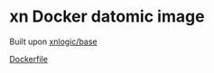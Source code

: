 # xn Docker datomic image 

Built upon [xnlogic/base](https://registry.hub.docker.com/u/xnlogic/base/)

[Dockerfile](https://raw.githubusercontent.com/xnlogic/docker-datomic/master/Dockerfile)

